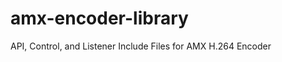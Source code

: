 amx-encoder-library
===================

API, Control, and Listener Include Files for AMX H.264 Encoder
